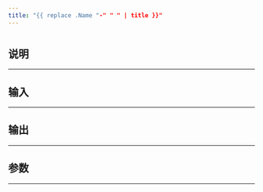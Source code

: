 ```yaml
---
title: "{{ replace .Name "-" " " | title }}"
---
```


# <font color="#DD8452">  </font>



## 说明
---


## 输入
---


## 输出
---


## 参数
---

